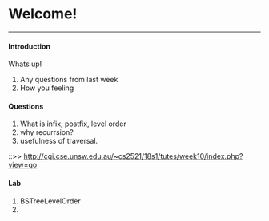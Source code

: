 # Welcome!
---

#### Introduction

Whats up!

1. Any questions from last week
2. How you feeling

#### Questions

1. What is infix, postfix, level order
2. why recurrsion?
3. usefulness of traversal.

::>> http://cgi.cse.unsw.edu.au/~cs2521/18s1/tutes/week10/index.php?view=qo

#### Lab

1. BSTreeLevelOrder
2.

